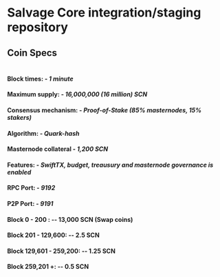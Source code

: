 # Salvage Core integration/staging repository

## Coin Specs

#

#### Block times: - *1 minute* 
#### Maximum supply: - *16,000,000 (16 million) SCN*
#### Consensus mechanism: - *Proof-of-Stake (85% masternodes, 15% stakers)*
#### Algorithm: - *Quark-hash* 
#### Masternode collateral - *1,200 SCN*  
#### Features: - *SwiftTX, budget, treausury and masternode governance is enabled* 
#### RPC Port: - *9192* 
#### P2P Port: - *9191* 


#### Block 0 - 200 : -- 13,000 SCN (Swap coins)

#### Block 201 - 129,600: --  2.5 SCN

#### Block 129,601 - 259,200: -- 1.25 SCN

#### Block 259,201 +: -- 0.5 SCN
